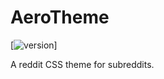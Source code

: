 # AeroTheme
[![version][version-badge]]

A reddit CSS theme for subreddits.

[version-badge]: https://img.shields.io/badge/version-v0.11-green.svg
